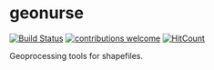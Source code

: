 # geonurse
[![Build Status](https://travis-ci.org/lukaszKielar/geonurse.png?branch=master)](https://travis-ci.org/lukaszKielar/geonurse)
[![contributions welcome](https://img.shields.io/badge/contributions-welcome-brightgreen.svg?style=flat)](https://github.com/dwyl/esta/issues)
[![HitCount](http://hits.dwyl.io/lukaszKielar/geonurse.svg)](http://hits.dwyl.io/lukaszKielar/geonurse)

Geoprocessing tools for shapefiles.
